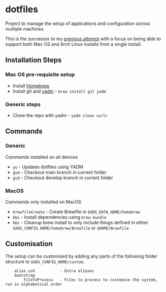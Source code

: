 # dotfiles

Project to manage the setup of applications and configuration across multiple machines.

This is the successor to my [previous attempt](https://github.com/jamessawle/device-configuration) with a focus on being able to support both Mac OS and Arch Linux installs from a single install.

## Installation Steps

### Mac OS pre-requisite setup

* Install [Homebrew](https://brew.sh/)
* Install git and [yadm](https://yadm.io/) - `brew install git yadm`

### Generic steps

* Clone the repo with yadm - `yadm clone <url>`

## Commands

### Generic

Commands installed on all devices

- `yu` - Updates dotfiles using YADM
- `gcm` - Checkout main branch in current folder
- `gcd` - Checkout develop branch in current folder
### MacOS

Commands only installed on MacOS

- `brewfileCreate` - Create Brewfile in `$XDG_DATA_HOME/homebrew` 
- `bbi` - Install dependencies using `brew bundle`
- `bbc` - Cleanup brew install to only include things defined in either `$XDG_CONFIG_HOME/homebrew/Brewfile` or `$HOME/Brewfile`

## Customisation

The setup can be customised by adding any parts of the following folder structure to `$XDG_CONFIG_HOME/custom`.

```
    alias.zsh           - Extra aliases
    bootstrap
        fileToProcess   - Files to process to customise the system, run in alphabetical order
```

